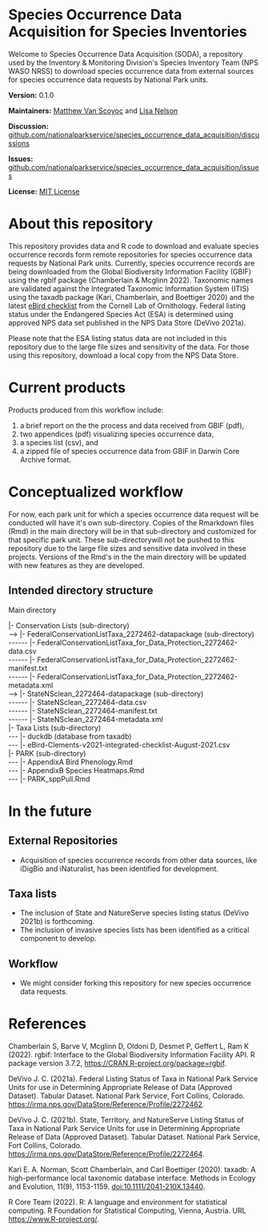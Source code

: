# Species Occurrence Data Acquisition for Species Inventories

Welcome to Species Occurrence Data Acquisition (SODA), a repository used by the Inventory & Monitoring Division's Species Inventory Team (NPS WASO NRSS) to download species occurrence data from external sources for species occurrence data requests by National Park units.

**Version:** 0.1.0

**Maintainers:** [Matthew Van Scoyoc](https://github.com/scoyoc) and [Lisa Nelson](https://github.com/llnelson)

**Discussion:** [github.com/nationalparkservice/species_occurrence_data_acquisition/discussions](https://github.com/nationalparkservice/species_occurrence_data_acquisition/discussions)

**Issues:** [github.com/nationalparkservice/species_occurrence_data_acquisition/issues](https://github.com/nationalparkservice/species_occurrence_data_acquisition/issues)

**License:** [MIT License](https://github.com/nationalparkservice/species_occurrence_data_acquisition/blob/main/LICENSE)

# About this repository

This repository provides data and R code to download and evaluate species occurrence records form remote repositories for species occurrence data requests by National Park units. Currently, species occurrence records are being downloaded from the Global Biodiversity Information Facility (GBIF) using the rgbif package (Chamberlain & Mcglinn 2022). Taxonomic names are validated against the Integrated Taxonomic Information System (ITIS) using the taxadb package (Kari, Chamberlain, and Boettiger 2020) and the latest [eBird checklist](https://www.birds.cornell.edu/clementschecklist/updateindex/) from the Cornell Lab of Ornithology. Federal listing status under the Endangered Species Act (ESA) is determined using approved NPS data set published in the NPS Data Store (DeVivo 2021a).

Please note that the ESA listing status data are not included in this repository due to the large file sizes and sensitivity of the data. For those using this repository, download a local copy from the NPS Data Store.

# Current products

Products produced from this workflow include:

1.  a brief report on the the process and data received from GBIF (pdf),
2.  two appendices (pdf) visualizing species occurrence data,
3.  a species list (csv), and
4.  a zipped file of species occurrence data from GBIF in Darwin Core Archive format.

# Conceptualized workflow

For now, each park unit for which a species occurrence data request will be conducted will have it's own sub-directory. Copies of the Rmarkdown files (Rmd) in the main directory will be in that sub-directory and customized for that specific park unit. These sub-directorywill not be pushed to this repository due to the large file sizes and sensitive data involved in these projects. Versions of the Rmd's in the the main directory will be updated with new features as they are developed.

## Intended directory structure

Main directory

\|- Conservation Lists (sub-directory)  
--\> \|- FederalConservationListTaxa_2272462-datapackage (sub-directory)  
------ \|- FederalConservationListTaxa_for_Data_Protection_2272462-data.csv  
------ \|- FederalConservationListTaxa_for_Data_Protection_2272462-manifest.txt  
------ \|- FederalConservationListTaxa_for_Data_Protection_2272462-metadata.xml  
--\> \|- StateNSclean_2272464-datapackage (sub-directory)  
------ \|- StateNSclean_2272464-data.csv  
------ \|- StateNSclean_2272464-manifest.txt  
------ \|- StateNSclean_2272464-metadata.xml  
\|- Taxa Lists (sub-directory)  
--- \|- duckdb (database from taxadb)  
--- \|- eBird-Clements-v2021-integrated-checklist-August-2021.csv  
\|- PARK (sub-directory)  
--- \|- AppendixA Bird Phenology.Rmd  
--- \|- AppendixB Species Heatmaps.Rmd  
--- \|- PARK_sppPull.Rmd

# In the future

## External Repositories

-   Acquisition of species occurrence records from other data sources, like iDigBio and iNaturalist, has been identified for development.

## Taxa lists

-   The inclusion of State and NatureServe species listing status (DeVivo 2021b) is forthcoming.
-   The inclusion of invasive species lists has been identified as a critical component to develop.

## Workflow

-   We might consider forking this repository for new species occurrence data requests.

# References

Chamberlain S, Barve V, Mcglinn D, Oldoni D, Desmet P, Geffert L, Ram K (2022). rgbif: Interface to the Global Biodiversity Information Facility API. R package version 3.7.2, <https://CRAN.R-project.org/package=rgbif>.

DeVivo J. C. (2021a). Federal Listing Status of Taxa in National Park Service Units for use in Determining Appropriate Release of Data (Approved Dataset). Tabular Dataset. National Park Service, Fort Collins, Colorado. <https://irma.nps.gov/DataStore/Reference/Profile/2272462>.

DeVivo J. C. (2021b). State, Territory, and NatureServe Listing Status of Taxa in National Park Service Units for use in Determining Appropriate Release of Data (Approved Dataset). Tabular Dataset. National Park Service, Fort Collins, Colorado. <https://irma.nps.gov/DataStore/Reference/Profile/2272464>.

Kari E. A. Norman, Scott Chamberlain, and Carl Boettiger (2020). taxadb: A high-performance local taxonomic database interface. Methods in Ecology and Evolution, 11(9), 1153-1159. <doi:10.1111/2041-210X.13440>.

R Core Team (2022). R: A language and environment for statistical computing. R Foundation for Statistical Computing, Vienna, Austria. URL <https://www.R-project.org/>.
